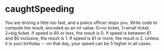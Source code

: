 # caughtSpeeding
You are driving a little too fast, and a police officer stops you. 
Write code to compute the result, encoded as an int value: 0=no ticket, 1=small ticket, 2=big ticket. 
If speed is 60 or less, the result is 0. 
If speed is between 61 and 80 inclusive, the result is 1. 
If speed is 81 or more, the result is 2. 
Unless it is your birthday -- on that day, your speed can be 5 higher in all cases. 
